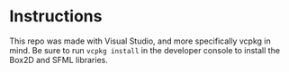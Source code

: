 # Instructions

This repo was made with Visual Studio, and more specifically vcpkg in mind. Be sure to run `vcpkg install` in the developer console to install the Box2D and SFML libraries.
